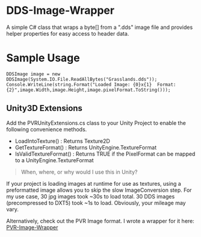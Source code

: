 # DDS-Image-Wrapper
A simple C# class that wraps a byte[] from a ".dds" image file and provides helper properties for easy access to header data.


# Sample Usage

```
DDSImage image = new DDSImage(System.IO.File.ReadAllBytes("Grasslands.dds"));
Console.WriteLine(string.Format("Loaded Image: {0}x{1}  Format:{2}",image.Width,image.Height,image.pixelFormat.ToString()));
```

## Unity3D Extensions
Add the PVRUnityExtensions.cs class to your Unity Project to enable the following convenience methods.  

- LoadIntoTexture() : Returns Texture2D
- GetTextureFormat() : Returns UnityEngine.TextureFormat
- IsValidTextureFormat() : Returns TRUE if the PixelFormat can be mapped to a UnityEngine.TextureFormat

> When, where, or why would I use this in Unity?

If your project is loading images at runtime for use as textures, using a preformatted image allows you to skip the slow ImageConversion step. For my use case, 30 jpg images took ~30s to load total.   30 DDS images (precompressed to DXT5) took ~1s to load.  Obviously, your mileage may vary.

Alternatively, check out the PVR Image format.  I wrote a wrapper for it here: [PVR-Image-Wrapper](https://github.com/jmschrack/PVR-Image-Wrapper)
